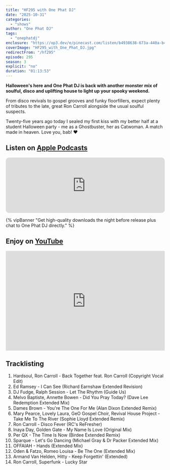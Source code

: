 ```yaml
---
title: "HF295 with One Phat DJ"
date: "2025-10-31"
categories:
  - "shows"
author: "One Phat DJ"
tags:
  - "onephatdj"
enclosure: "https://op3.dev/e/pinecast.com/listen/b4938638-673a-440a-b4d1-c6d9e6f8b899.mp3?source=rss&ext=asset.mp3 71108323 audio/mpeg"
coverImage: "HF295_with_One_Phat_DJ.jpg"
redirectFrom: "/hf295"
episode: 295
season: 3
explicit: "no"
duration: "01:13:53"
---
```

**Halloween's here and One Phat DJ is back with another monster mix of soulful, disco and uplifting house to light up your spooky weekend.**

From disco revivals to gospel grooves and funky floorfillers, expect plenty of tributes to the late, great Ron Carroll alongside the usual soulful suspects.

Twenty-five years ago today I sealed my first kiss with my better half at a student Halloween party - me as a Ghostbuster, her as Catwoman. A match made in heaven. Love you, bab! ❤️

## Listen on [Apple Podcasts](https://podcasts.apple.com/gb/podcast/hf295-with-one-phat-dj-31-oct-2025/id355833875?i=1000734358564)

<iframe allow="autoplay *; encrypted-media *; fullscreen *; clipboard-write" frameborder="0" height="175" style="width:100%;max-width:660px;overflow:hidden;border-radius:10px;" sandbox="allow-forms allow-popups allow-same-origin allow-scripts allow-storage-access-by-user-activation allow-top-navigation-by-user-activation" src="https://embed.podcasts.apple.com/gb/podcast/hf295-with-one-phat-dj-31-oct-2025/id355833875?i=1000734358564"></iframe>

{% vipBanner "Get high-quality downloads the night before release plus chat to One Phat DJ directly." %}

## Enjoy on [YouTube](https://youtu.be/nldvbIRUVDg?si=b9OGvU1NXstFTWcW)

<iframe width="100%" height="315" style="max-width: 560px; aspect-ratio: 16/9;" src="https://www.youtube.com/embed/nldvbIRUVDg?si=b9OGvU1NXstFTWcW" title="YouTube video player" frameborder="0" allow="accelerometer; autoplay; clipboard-write; encrypted-media; gyroscope; picture-in-picture; web-share" referrerpolicy="strict-origin-when-cross-origin" allowfullscreen></iframe>

## Tracklisting

1. Hardsoul, Ron Carroll - Back Together feat. Ron Carroll (Copyright Vocal Edit)
2. Ed Ramsey - I Can See (Richard Earnshaw Extended Revision)
3. DJ Fudge, Ralph Session - Let The Rhythm (Guide Us)
4. Melvo Baptiste, Annette Bowen - Did You Pray Today? (Dave Lee Redemption Extended Mix)
5. Dames Brown - You're The One For Me (Alan Dixon Extended Remix)
6. Mary Pearce, Lovely Laura, GeO Gospel Choir, Revival House Project - Take Me To The River (Sophie Lloyd Extended Remix)
7. Ron Carroll - Disco Fever (RC's ReFresher)
8. Inaya Day, Golden Gate - My Name Is Love (Original Mix)
9. Per QX - The Time Is Now (Birdee Extended Remix)
10. Sparque - Let's Go Dancing (Michael Gray & Dr Packer Extended Mix)
11. OFFAIAH - Hands (Extended Mix)
12. Oden & Fatzo, Romeo Louisa - Be The One (Extended Mix)
13. Armand Van Helden, Hitty - Keep Forgettin' (Extended)
14. Ron Carroll, Superfunk - Lucky Star
